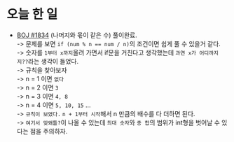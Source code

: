 # 오늘 한 일

* [BOJ #1834](https://www.acmicpc.net/problem/1834) (나머지와 몫이 같은 수) 풀이완료.  
-> 문제를 보면 `if (num % n == num / n)`의 조건이면 쉽게 풀 수 있을거 같다.  
-> 숫자를 `1부터 x까지`올려 가면서 if문을 거친다고 생각했는데 `과연 x가 어디까지지??`라는 생각이 들었다.  
-> 규칙을 찾아보자  
-> n = 1 이면 `없다`  
-> n = 2 이면 `3`  
-> n = 3 이면 `4, 8`  
-> n = 4 이면 `5, 10, 15` ...  
-> `규칙이 보였다.` `n + 1부터 시작`해서 n 만큼의 배수를 다 더하면 된다.  
-> `여기서 맞왜틀?`이 나올 수 있는데 `최대 숫자`와 `총 합`의 범위가 int형을 벗어날 수 있다는 점을 주의하자.
